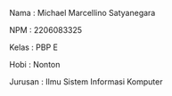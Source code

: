 Nama    : Michael Marcellino Satyanegara

NPM     : 2206083325

Kelas   : PBP E

Hobi    : Nonton

Jurusan : Ilmu Sistem Informasi Komputer